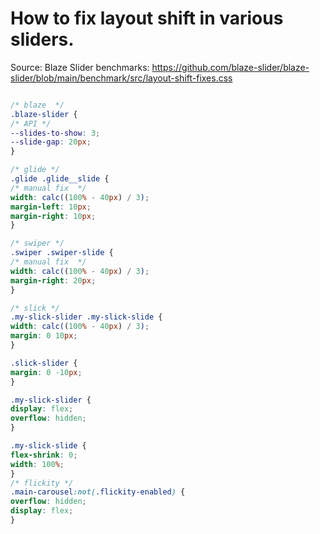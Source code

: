 # How to fix layout shift in various sliders.

Source: Blaze Slider benchmarks: https://github.com/blaze-slider/blaze-slider/blob/main/benchmark/src/layout-shift-fixes.css

```css

/* blaze  */
.blaze-slider {
/* API */
--slides-to-show: 3;
--slide-gap: 20px;
}

/* glide */
.glide .glide__slide {
/* manual fix  */
width: calc((100% - 40px) / 3);
margin-left: 10px;
margin-right: 10px;
}

/* swiper */
.swiper .swiper-slide {
/* manual fix  */
width: calc((100% - 40px) / 3);
margin-right: 20px;
}

/* slick */
.my-slick-slider .my-slick-slide {
width: calc((100% - 40px) / 3);
margin: 0 10px;
}

.slick-slider {
margin: 0 -10px;
}

.my-slick-slider {
display: flex;
overflow: hidden;
}

.my-slick-slide {
flex-shrink: 0;
width: 100%;
}
/* flickity */
.main-carousel:not(.flickity-enabled) {
overflow: hidden;
display: flex;
}

```